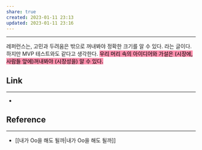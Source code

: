 ```yaml
---
share: true
created: 2023-01-11 23:13
updated: 2023-01-11 23:16
---
```


---

레퍼런스는, 고민과 두려움은 밖으로 꺼내봐야 정확한 크기를 알 수 있다. 라는 글이다.
하지만 MVP 테스트와도 같다고 생각한다.
<mark style="background: #FF5582A6;">우리 머리 속의 아이디어와 가설은 (시장에, 사람들 앞에)꺼내봐야 (시장성을) 알 수 있다.</mark>




## Link
---
- 


## Reference
---
- [[내가 Oo을 해도 될까|내가 Oo을 해도 될까]]